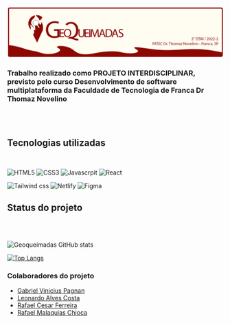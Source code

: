 ![BannerGeoQueimadas](https://raw.githubusercontent.com/Geoqueimadas/documentacao/main/BannerGeoQueimadas.png)

### Trabalho realizado como  PROJETO INTERDISCIPLINAR, previsto pelo curso Desenvolvimento de software multiplataforma da Faculdade de Tecnologia de Franca Dr Thomaz Novelino


<br/><br/>
## Tecnologias utilizadas
<br/>
<div style="gap: 10px">

  ![HTML5](https://img.shields.io/badge/HTML5-E34F26?style=for-the-badge&logo=html5&logoColor=white)
  ![CSS3](https://img.shields.io/badge/CSS3-1572B6?style=for-the-badge&logo=css3&logoColor=white)
  ![Javascrpit](https://img.shields.io/badge/JavaScript-F7DF1E?style=for-the-badge&logo=javascript&logoColor=black)
  ![React](https://img.shields.io/badge/React-20232A?style=for-the-badge&logo=react&logoColor=61DAFB)
</div>

<div style="gap: 10px">

  ![Tailwind css](https://img.shields.io/badge/Tailwind_CSS-38B2AC?style=for-the-badge&logo=tailwind-css&logoColor=white)
  ![Netlify](https://img.shields.io/badge/Netlify-00C7B7?style=for-the-badge&logo=netlify&logoColor=white)
  ![Figma](https://img.shields.io/badge/Figma-F24E1E?style=for-the-badge&logo=figma&logoColor=white)
</div>


## Status do projeto
<br/><br/>

![Geoqueimadas GitHub stats](https://github-readme-stats.vercel.app/api?username=Geoqueimadas&show_icons=true&theme=dracula)

[![Top Langs](https://github-readme-stats.vercel.app/api/top-langs/?username=Geoqueimadas&layout=compact)](https://github.com/anuraghazra/github-readme-stats)


### Colaboradores do projeto

- [Gabriel Vinicius Pagnan](https://github.com/Gabriel-pagnan)
- [Leonardo Alves Costa](https://github.com/leonardoalvescosta)
- [Rafael Cesar Ferreira](https://github.com/rafaelcf00)
- [Rafael Malaquias Chioca](https://github.com/rafaelchioca)

<!--
**Geoqueimadas/Geoqueimadas** is a ✨ _special_ ✨ repository because its `README.md` (this file) appears on your GitHub profile.

Here are some ideas to get you started:


